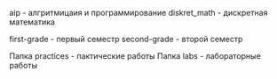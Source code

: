 aip - алгритмицаия и программирование
diskret_math - дискретная математика

first-grade - первый семестр
second-grade - второй семестр

Папка practices - пактические работы
Папка labs - лабораторные работы


